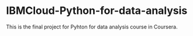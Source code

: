 # IBMCloud-Python-for-data-analysis
This is the final project for Pyhton for data analysis course in Coursera.
